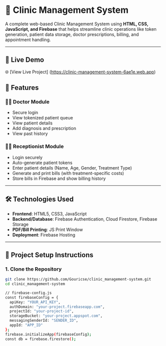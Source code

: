 
# 🏥 Clinic Management System

A complete web-based Clinic Management System using **HTML, CSS, JavaScript, and Firebase** that helps streamline clinic operations like token generation, patient data storage, doctor prescriptions, billing, and appointment handling.

---

## 🚀 Live Demo

🌐 [View Live Project] (https://clinic-management-system-6ae1e.web.app)


## 🧠 Features

### 🧑‍⚕️ Doctor Module
- Secure login
- View tokenized patient queue
- View patient details
- Add diagnosis and prescription
- View past history

### 👩‍💼 Receptionist Module
- Login securely
- Auto-generate patient tokens
- Enter patient details (Name, Age, Gender, Treatment Type)
- Generate and print bills (with treatment-specific costs)
- Store bills in Firebase and show billing history

---

## 🛠️ Technologies Used

- **Frontend**: HTML5, CSS3, JavaScript
- **Backend/Database**: Firebase Authentication, Cloud Firestore, Firebase Storage
- **PDF/Bill Printing**: JS Print Window
- **Deployment**: Firebase Hosting

---

## 🔧 Project Setup Instructions

### 1. Clone the Repository
```bash
git clone https://github.com/Gouricse/clinic_management-system.git
cd clinic_management-system

// firebase-config.js
const firebaseConfig = {
  apiKey: "YOUR_API_KEY",
  authDomain: "your-project.firebaseapp.com",
  projectId: "your-project-id",
  storageBucket: "your-project.appspot.com",
  messagingSenderId: "SENDER_ID",
  appId: "APP_ID"
};
firebase.initializeApp(firebaseConfig);
const db = firebase.firestore();



